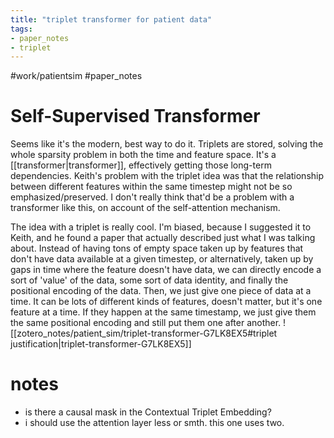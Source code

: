 ```yaml
---
title: "triplet transformer for patient data"
tags:
- paper_notes
- triplet
---
```

 #work/patientsim #paper_notes
# Self-Supervised Transformer

Seems like it's the modern, best way to do it. Triplets are stored, solving the whole sparsity problem in both the time and feature space. It's a [[transformer|transformer]], effectively getting those long-term dependencies.
Keith's problem with the triplet idea was that the relationship between different features within the same timestep might not be so emphasized/preserved. I don't really think that'd be a problem with a transformer like this, on account of the self-attention mechanism.

The idea with a triplet is really cool. I'm biased, because I suggested it to Keith, and he found a paper that actually described just what I was talking about. Instead of having tons of empty space taken up by features that don't have data available at a given timestep, or alternatively, taken up by gaps in time where the feature doesn't have data, we can directly encode a sort of 'value' of the data, some sort of data identity, and finally the positional encoding of the data. Then, we just give one piece of data at a time. It can be lots of different kinds of features, doesn't matter, but it's one feature at a time. If they happen at the same timestamp, we just give them the same positional encoding and still put them one after another. 
![[zotero_notes/patient_sim/triplet-transformer-G7LK8EX5#triplet justification|triplet-transformer-G7LK8EX5]]


# notes
- is there a causal mask in the Contextual Triplet Embedding?
- i should use the attention layer less or smth. this one uses two.